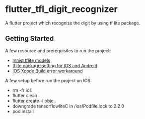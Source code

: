 <!--
 * @Author: clingxin
 * @Date: 2021-05-14 07:59:40
 * @LastEditors: clingxin
 * @LastEditTime: 2021-05-14 08:40:45
 * @FilePath: /flutter_tfl_digit_recognizer/README.md
-->
# flutter_tfl_digit_recognizer

A flutter project which recognize the digit by using tf lite package.

## Getting Started

A few resource and prerequisites to run the project:

- [mnist tflite models](https://github.com/PuzzleLeaf/flutter_tensorflow_lite_digit_recognizer/tree/master/assets)
- [tflite package setting for IOS and Android](https://pub.dev/packages/tflite)
- [IOS Xcode Build error workaround](https://github.com/shaqian/flutter_tflite/issues/139#issuecomment-668252599)

A few setup before run the project on IOS:

- rm -fr ios
- flutter clean .
- flutter create -i objc .
- downgrade tensorflowliteC in /ios/Podfile.lock to 2.2.0
- pod install
